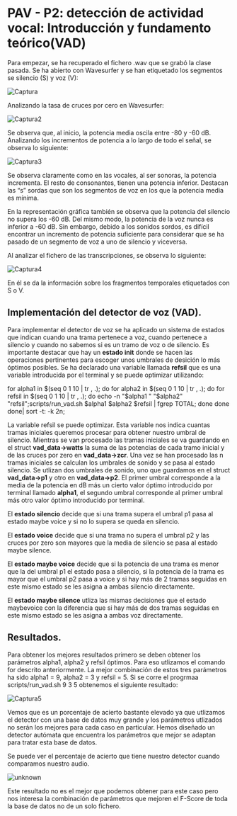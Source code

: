 PAV - P2: detección de actividad vocal: Introducción y fundamento teórico(VAD)
============================================
Para empezar, se ha recuperado el fichero .wav que se grabó la clase pasada. Se ha abierto con Wavesurfer y se han etiquetado los segmentos se silencio (S) y voz (V):

![Captura](https://user-images.githubusercontent.com/91128741/159154427-b2ae7279-a6e9-4ecf-a0a7-167eb4025eb2.JPG)

Analizando la tasa de cruces por cero en Wavesurfer:

![Captura2](https://user-images.githubusercontent.com/91128741/159154528-1034c943-8cdf-47b7-85b0-b65e648c0bc4.JPG)

Se observa que, al inicio, la potencia media oscila entre -80 y -60 dB.
Analizando los incrementos de potencia a lo largo de todo el señal, se observa lo siguiente:

![Captura3](https://user-images.githubusercontent.com/91128741/159154560-58fa0eb5-9692-45b8-bd51-df5fc2b63ee0.JPG)

Se observa claramente como en las vocales, al ser sonoras, la potencia incrementa. El resto de consonantes, tienen una potencia inferior. Destacan las “s” sordas que son los segmentos de voz en los que la potencia media es mínima.

En la representación gráfica también se observa que la potencia del silencio no supera los -60 dB. Del mismo modo, la potencia de la voz nunca es inferior a -60 dB. Sin embargo, debido a los sonidos sordos, es difícil encontrar un incremento de potencia suficiente para considerar que se ha pasado de un segmento de voz a uno de silencio y viceversa.

Al analizar el fichero de las transcripciones, se observa lo siguiente:

![Captura4](https://user-images.githubusercontent.com/91128741/159154582-3516c92f-27d8-4565-9fb2-04867418330e.JPG)

En él se da la información sobre los fragmentos temporales etiquetados con S o V.

Implementación del detector de voz (VAD).
----------------------------------------------

Para implementar el detector de voz se ha aplicado un sistema de estados que indican cuando una trama pertenece a voz, cuando pertenece a silencio y cuando no sabemos si es un tramo de voz o de silencio.
Es importante destacar que hay un **estado init** donde se hacen las operaciones pertinentes para escoger unos umbrales de desición lo más óptimos posibles. Se ha declarado una variable llamada **refsil** que es una variable introducida por el terminal y se puede optimizar utilizando:

for alpha1 in $(seq 0 1 10 | tr , .); do for alpha2 in $(seq 0 1 10 | tr , .); do for refsil in $(seq 0 1 10 | tr , .); do echo -n  "$alpha1 " "$alpha2" "refsil";scripts/run_vad.sh $alpha1 $alpha2 $refsil | fgrep TOTAL; done done done| sort -t: -k 2n;

La variable refsil se puede optimizar. Esta variable nos indica cuantas tramas iniciales queremos procesar para obtener nuestro umbral de silencio. Mientras se van procesado las tramas iniciales se va guardando en el struct **vad_data->watts** la suma de las potencias de cada tramo inicial y de las cruces por zero en **vad_data->zcr**. Una vez se han procesado las n tramas iniciales se calculan los umbrales de sonido y se pasa al estado silencio. 
Se utlizan dos umbrales de sonido, uno que guardamos en el struct **vad_data->p1** y otro en **vad_data->p2**. El primer umbral corresponde a la media de la potencia en dB más un cierto valor óptimo introducido por terminal llamado **alpha1**, el segundo umbral corresponde al primer umbral más otro valor óptimo introducido por terminal.

El **estado silencio** decide que si una trama supera el umbral p1 pasa al estado maybe voice y si no lo supera se queda en silencio.

El **estado voice** decide que si una trama no supera el umbral p2 y las cruces por zero son mayores que la media de silencio se pasa al estado maybe silence.

El **estado maybe voice** decide que si la potencia de una trama es menor que la del umbral p1 el estado pasa a silencio, si la potencia de la trama es mayor que el umbral p2 pasa a voice y si hay más de 2 tramas seguidas en este mismo estado se les asigna a ambas silencio directamente. 

El **estado maybe silence** utliza las mismas decisiones que el estado maybevoice con la diferencia que si hay más de dos tramas seguidas en este mismo estado se les asigna a ambas voz directamente.


Resultados.
----------------------------------------------

Para obtener los mejores resultados primero se deben obtener los parámetros alpha1, alpha2 y refsil óptimos. Para eso utlizamos el comando for descrito anteriormente. La mejor combinación de estos tres parámetros ha sido alpha1 = 9, alpha2 = 3 y refsil = 5. Si se corre el progrmaa scripts/run_vad.sh 9 3 5 obtenemos el siguiente resultado:

![Captura5](https://user-images.githubusercontent.com/91128741/159157405-fa0df55b-b01d-48e0-9bda-25e006d7a71a.JPG)

Vemos que es un porcentaje de acierto bastante elevado ya que utlizamos el detector con una base de datos muy grande y los parámetros utlizados no serán los mejores para cada caso en particular. Hemos diseñado un detector autómata que encuentra los parámetros que mejor se adaptan para tratar esta base de datos.

Se puede ver el percentaje de acierto que tiene nuestro detector cuando comparamos nuestro audio.

![unknown](https://user-images.githubusercontent.com/91128741/159158074-c1c437b8-c3d7-44e1-96bd-ac3699c852f2.png)

Este resultado no es el mejor que podemos obtener para este caso pero nos interesa la combinación de parámetros que mejoren el F-Score de toda la base de datos no de un solo fichero.



